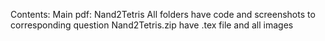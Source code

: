 Contents:
Main pdf: Nand2Tetris 
All folders have code and screenshots to corresponding question
Nand2Tetris.zip have .tex file and all images

